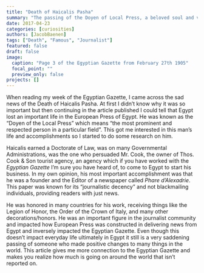 ```yaml
---
title: "Death of Haicalis Pasha"
summary: "The passing of the Doyen of Local Press, a beloved soul and very important man in Egypt."
date: 2017-04-23
categories: [curiosities]
authors: [JacobBaenen]
tags: ["Death", "Famous", "Journalist"]
featured: false
draft: false
image:
  caption: "Page 3 of the Egyptian Gazette from February 27th 1905"
  focal_point: ""
  preview_only: false
projects: []
---
```

When reading my week of the Egyptian Gazette, I came across the sad news of the Death of Haicalis Pasha. At first I didn’t know why it was so important but then continuing in the article published I could tell that Egypt lost an important life in the European Press of Egypt. He was known as the “Doyen of the Local Press” which means “the most prominent and respected person in a particular field”.  This got me interested in this man’s life and accomplishments so I started to do some research on him.

Haicalis earned a Doctorate of Law, was on many Governmental Administrations, was the one who persuaded Mr. Cook, the owner of Thos. Cook & Son tourist agency, an agency which if you have worked with the *Egyptian Gazette* I’m sure you have heard of, to come to Egypt to start his business. In my own opinion, his most important accomplishment was that he was a founder and the Editor of a newspaper called *Phare d’Alexadrie*. This paper was known for its “journalistic decency” and not blackmailing individuals, providing readers with just news.

He was honored in many countries for his work, receiving things like the Legion of Honor, the Order of the Crown of Italy, and many other decorations/honors. He was an important figure in the journalist community and impacted how European Press was constructed in delivering news from Egypt and inversely impacted the Egyptian Gazette.  Even though this doesn’t impact everyday life ultimately in Egypt it still is a very saddening passing of someone who made positive changes to many things in the world. This article gives me more connection to the Egyptian Gazette and makes you realize how much is going on around the world that isn’t reported on.  
